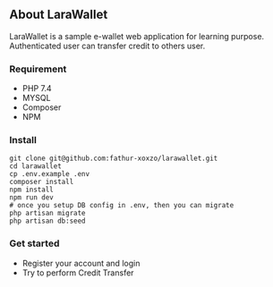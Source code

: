 ## About LaraWallet

LaraWallet is a sample e-wallet web application for learning purpose. Authenticated user can transfer credit to others user. 

### Requirement

- PHP 7.4
- MYSQL
- Composer
- NPM

### Install

```
git clone git@github.com:fathur-xoxzo/larawallet.git
cd larawallet
cp .env.example .env
composer install
npm install
npm run dev
# once you setup DB config in .env, then you can migrate
php artisan migrate
php artisan db:seed
```

### Get started

- Register your account and login
- Try to perform Credit Transfer
